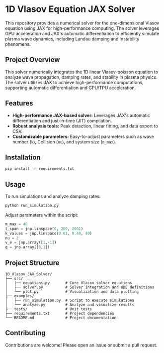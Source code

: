 # 1D Vlasov Equation JAX Solver

This repository provides a numerical solver for the one-dimensional Vlasov equation using JAX for high-performance computing. The solver leverages GPU acceleration and JAX's automatic differentiation to efficiently simulate plasma wave dynamics, including Landau damping and instability phenomena.

## Project Overview
This solver numerically integrates the 1D linear Vlasov-poisson equation to analyze wave propagation, damping rates, and stability in plasma physics. The solver utilizes JAX to achieve high-performance computations, supporting automatic differentiation and GPU/TPU acceleration.

## Features
- **High-performance JAX-based solver:** Leverages JAX's automatic differentiation and just-in-time (JIT) compilation.
- **Robust analysis tools:** Peak detection, linear fitting, and data export to CSV.
- **Customizable parameters:** Easy-to-adjust parameters such as wave number (`k`), Collision (`nu`), and system size (`m_max`).

## Installation
```bash
pip install -r requirements.txt
```

## Usage
To run simulations and analyze damping rates:

```bash
python run_simulation.py
```

Adjust parameters within the script:
```python
m_max = 40
t_span = jnp.linspace(0, 200, 2001)
k_values = jnp.linspace(0.01, 0.40, 40)
nu = 2
v_e = jnp.array([1,-1])
q = jnp.array([0,1])
```

## Project Structure
```
1D_Vlasov_JAX_Solver/
├── src/
│   ├── equations.py       # Core Vlasov solver equations
│   ├── solver.py          # Solver integration and ODE definitions
│   └── plot.py            # Visualization and data plotting
├── examples/
│   ├── run_simulation.py  # Script to execute simulations
│   └── analyze.py         # Analyze and visualize results
├── tests/                 # Unit tests
├── requirements.txt       # Project dependencies
└── README.md              # Project documentation
```

## Contributing
Contributions are welcome! Please open an issue or submit a pull request.
